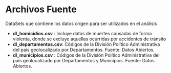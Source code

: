 # Archivos Fuente
DataSets que contiene los datos orígen para ser utilizados en el análisis

- **dl_homicidios.csv** : Incluye datos de muertes causadas de forma violenta, donde se excluye aquellas ocurridas por accidentes de tránsito
- **dl_departamentos.csv**: Códigos de la División Político Administrativa del país geolocalizado por Departamentos. Fuente: Datos Abiertos.
- **dl_municipios.csv**   : Códigos de la División Político Administrativa del país geolocalizado por Departamentos y Municipios. Fuente: Datos Abiertos.
